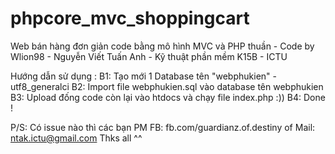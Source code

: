 # phpcore_mvc_shoppingcart
Web bán hàng đơn giản code bằng mô hình MVC và PHP thuần - Code by Wlion98 - Nguyễn Viết Tuấn Anh - Kỹ thuật phần mềm K15B - ICTU

Hướng dẫn sử dụng : 
B1: Tạo mới 1 Database tên "webphukien" - utf8_generalci
B2: Import file webphukien.sql vào database tên webphukien
B3: Upload đống code còn lại vào htdocs và chạy file index.php :))
B4: Done !

P/S: Có issue nào thì các bạn PM FB: fb.com/guardianz.of.destiny of Mail: ntak.ictu@gmail.com 
Thks all ^^
